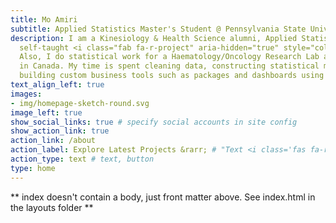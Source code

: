 ```yaml
---
title: Mo Amiri
subtitle: Applied Statistics Master's Student @ Pennsylvania State University
description: I am a Kinesiology & Health Science alumni, Applied Statistics master's student, and 
  self-taught <i class="fab fa-r-project" aria-hidden="true" style="color:#123852"></i> programmer. 
  Also, I do statistical work for a Haematology/Oncology Research Lab at The Hospital for Sick Children (SickKids) 
  in Canada. My time is spent cleaning data, constructing statistical models, and 
  building custom business tools such as packages and dashboards using R.
text_align_left: true
images:
- img/homepage-sketch-round.svg
image_left: true
show_social_links: true # specify social accounts in site config
show_action_link: true
action_link: /about
action_label: Explore Latest Projects &rarr; # "Text <i class='fas fa-rocket' style="color:#123852"></i>"
action_type: text # text, button
type: home
---
```


** index doesn't contain a body, just front matter above.
See index.html in the layouts folder **
